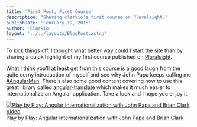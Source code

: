 ```yaml
---
title: 'First Post, First Course'
description: "Sharing clarkio's first course on Pluralsight."
publishDate: 'February 19, 2016'
author: 'Clarkio'
layout: '../../layouts/BlogPost.astro'
---
```


<!--
/2016/02/19/first-post-first-course/ -->

To kick things off, I thought what better way could I start the site than by sharing a quick highlight of my first course published on [Pluralsight](https://app.pluralsight.com).

What I think you'll at least get from this course is a good laugh from the quite corny introduction of myself and see why John Papa keeps calling me [#AngularMan](https://twitter.com/John_Papa/status/652627547377811456). There's also some good content covering how to use this great library called [angular-translate](https://angular-translate.github.io/) which makes it much easier to internationalize an Angular application. Take a look and I hope you enjoy it.

<a href="http://jpapa.me/pbpngi18n">
    <img src="/assets/blog/first-post-first-course/pbp-angular-i18n.png" alt="Play by Play: Angular Internationalization with John Papa and Brian Clark Video">
</a>
<a href="http://jpapa.me/pbpngi18n" class="caption">
    Play by Play: Angular Internationalization with John Papa and Brian Clark
</a>
